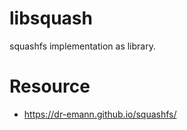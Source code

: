 # libsquash

squashfs implementation as library.

# Resource

* https://dr-emann.github.io/squashfs/
